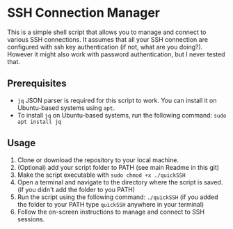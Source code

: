 # SSH Connection Manager

This is a simple shell script that allows you to manage and connect to various SSH connections.
It assumes that all your SSH connection are configured with ssh key authentication (if not, what are you doing?). However it might also work with password authentication, but I never tested that.

## Prerequisites

- `jq` JSON parser is required for this script to work. You can install it on Ubuntu-based systems using `apt`.
- To install `jq` on Ubuntu-based systems, run the following command: ``sudo apt install jq``

## Usage

1. Clone or download the repository to your local machine.
1. (Optional) add your script folder to PATH (see main Readme in this git)
1. Make the script executable with ``sudo chmod +x ./quickSSH``
2. Open a terminal and navigate to the directory where the script is saved. (if you didn't add the folder to you PATH)
3. Run the script using the following command: ``./quickSSH`` (if you added the folder to your PATH type ``quickSSH`` anywhere in your terminal)
4. Follow the on-screen instructions to manage and connect to SSH sessions.

